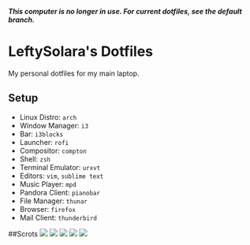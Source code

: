 _**This computer is no longer in use. For current dotfiles, see the default branch.**_

LeftySolara's Dotfiles
======================
My personal dotfiles for my main laptop.

## Setup
* Linux Distro: `arch`
* Window Manager: `i3`
* Bar: `i3blocks`
* Launcher: `rofi`
* Compositor: `compton`
* Shell: `zsh`
* Terminal Emulator: `urxvt`
* Editors: `vim`, `sublime text`
* Music Player: `mpd`
* Pandora Client: `pianobar`
* File Manager: `thunar`
* Browser: `firefox`
* Mail Client: `thunderbird`

##Scrots
![](scrots/2016-02-07_17-13-10.png)
![](scrots/2016-02-07_17-44-56.png)
![](scrots/2016-02-07_17-40-54.png)
![](scrots/2016-02-07_17-27-38.png)
![](scrots/2016-02-07_17-31-54.png)
